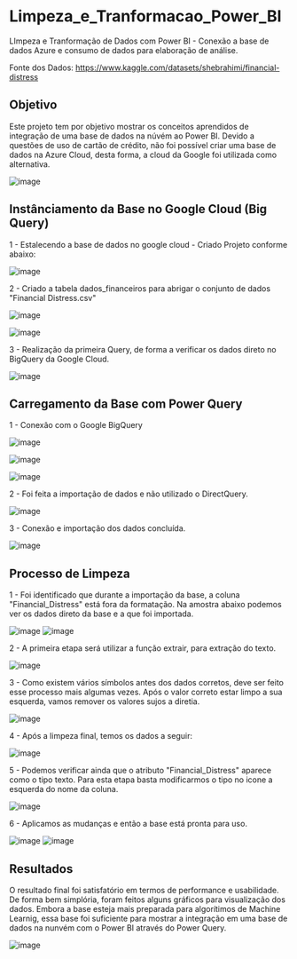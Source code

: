 # Limpeza_e_Tranformacao_Power_BI
LImpeza e Tranformação de Dados com Power BI - Conexão a base de dados Azure e consumo de dados para elaboração de análise.

Fonte dos Dados: https://www.kaggle.com/datasets/shebrahimi/financial-distress

## Objetivo

Este projeto tem por objetivo mostrar os conceitos aprendidos de integração de uma base de dados na núvém ao Power BI. Devido a questões de uso de cartão de crédito, não foi possível criar uma base de dados na Azure Cloud, desta forma, a cloud da Google foi utilizada como alternativa.

![image](https://github.com/LealDias/Limpeza_e_Tranformacao_Power_BI/assets/70763447/64b3394f-5c0f-4787-a444-ae22eaf084c8)


## Instânciamento da Base no Google Cloud (Big Query)

1 - Estalecendo a base de dados no google cloud -  Criado Projeto conforme abaixo:

![image](https://github.com/LealDias/Limpeza_e_Tranformacao_Power_BI/assets/70763447/1b75fc13-5a02-4eec-85f7-e22f5499277d)


2 - Criado a tabela dados_financeiros para abrigar o conjunto de dados "Financial Distress.csv"

![image](https://github.com/LealDias/Limpeza_e_Tranformacao_Power_BI/assets/70763447/222f6b9c-7afd-49a9-b0a7-ea988f95db12)

![image](https://github.com/LealDias/Limpeza_e_Tranformacao_Power_BI/assets/70763447/7e591e26-0250-4364-8982-c3d2d14f3a57)


3 - Realização da primeira Query, de forma a verificar os dados direto no BigQuery da Google Cloud.

![image](https://github.com/LealDias/Limpeza_e_Tranformacao_Power_BI/assets/70763447/c8d2fc5d-b0d3-4ca5-8dfe-03fde835577e)


## Carregamento da Base com Power Query

1 - Conexão com o Google BigQuery

![image](https://github.com/LealDias/Limpeza_e_Tranformacao_Power_BI/assets/70763447/f69f8e65-4a30-4980-b537-555a29f2d273)

![image](https://github.com/LealDias/Limpeza_e_Tranformacao_Power_BI/assets/70763447/68dc4731-8429-499e-8a62-9384bcdc7d47)

![image](https://github.com/LealDias/Limpeza_e_Tranformacao_Power_BI/assets/70763447/01ef17b0-1265-4e43-88b8-cf646f333b12)


2 - Foi feita a importação de dados e não utilizado o DirectQuery.

![image](https://github.com/LealDias/Limpeza_e_Tranformacao_Power_BI/assets/70763447/6aebec35-074b-4d8e-9b72-11658fcb8406)

3 - Conexão e importação dos dados concluída.

![image](https://github.com/LealDias/Limpeza_e_Tranformacao_Power_BI/assets/70763447/47a2816b-936f-431b-9752-4aa21ebc7af7)


## Processo de Limpeza

1 - Foi identificado que durante a importação da base, a coluna "Financial_Distress" está fora da formatação. Na amostra abaixo podemos ver os dados direto da base e a que foi importada.

![image](https://github.com/LealDias/Limpeza_e_Tranformacao_Power_BI/assets/70763447/baa1a7cd-a0b9-46e4-b0c8-09bf17213b0e)
![image](https://github.com/LealDias/Limpeza_e_Tranformacao_Power_BI/assets/70763447/11d17ae0-00fb-4a85-b89f-5b5ef0b40dd8)

2 - A primeira etapa será utilizar a função extrair, para extração do texto.

![image](https://github.com/LealDias/Limpeza_e_Tranformacao_Power_BI/assets/70763447/4c554a2f-4a7d-4e5c-a182-18185a50a074)

3 - Como existem vários símbolos antes dos dados corretos, deve ser feito esse processo mais algumas vezes. Após o valor correto estar limpo a sua esquerda, vamos remover os valores sujos a diretia.

![image](https://github.com/LealDias/Limpeza_e_Tranformacao_Power_BI/assets/70763447/8dd2efe2-869e-45ef-a8ac-249ee42c35eb)

4 - Após a limpeza final, temos os dados a seguir:

![image](https://github.com/LealDias/Limpeza_e_Tranformacao_Power_BI/assets/70763447/9604b34e-5508-473e-a5af-073b0f9c2462)

5 - Podemos verificar ainda que o atributo "Financial_Distress" aparece como o tipo texto. Para esta etapa basta modificarmos o tipo no icone a esquerda do nome da coluna.

![image](https://github.com/LealDias/Limpeza_e_Tranformacao_Power_BI/assets/70763447/538d23a2-765d-4379-b7b3-495eb7307ede)

6 - Aplicamos as mudanças e então a base está pronta para uso.

![image](https://github.com/LealDias/Limpeza_e_Tranformacao_Power_BI/assets/70763447/a6d89771-7221-4792-82c9-e7cde5aff26a)
![image](https://github.com/LealDias/Limpeza_e_Tranformacao_Power_BI/assets/70763447/6ca9a7cb-6b47-4ccc-a3f8-9e5c4d45cce1)


## Resultados

O resultado final foi satisfatório em termos de performance e usabilidade. De forma bem simplória, foram feitos alguns gráficos para visualização dos dados. Embora a base esteja mais preparada para algorítimos de Machine Learnig, essa base foi suficiente para mostrar a integração em uma base de dados na nunvém com o Power BI através do Power Query.

![image](https://github.com/LealDias/Limpeza_e_Tranformacao_Power_BI/assets/70763447/e1f7b68b-51d9-45c7-9c0f-ad5c4e86ba00)

